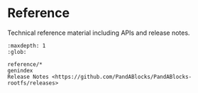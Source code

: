 # Reference

Technical reference material including APIs and release notes.

```{toctree}
:maxdepth: 1
:glob:

reference/*
genindex
Release Notes <https://github.com/PandABlocks/PandABlocks-rootfs/releases>
```
